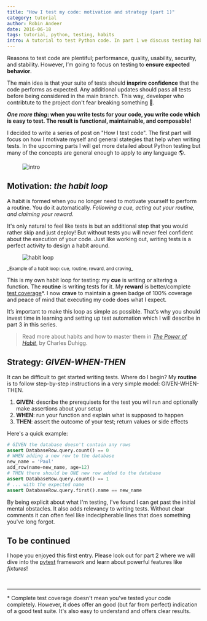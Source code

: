 ```yaml
---
title: "How I test my code: motivation and strategy (part 1)"
category: tutorial
author: Robin Andeer
date: 2016-06-18
tags: tutorial, python, testing, habits
intro: A tutorial to test Python code. In part 1 we discuss testing habits and how to motivate yourself to write them.
---
```


Reasons to test code are plentiful; performance, quality, usability, security, and stability. However, I’m going to focus on testing to **ensure expected behavior**.

The main idea is that your suite of tests should **insprire confidence** that the code performs as expected. Any additional updates should pass all tests before being considered in the main branch. This way, developer who contribtute to the project don't fear breaking something 🐞.

**_One more thing_: when you write tests for your code, you write code which is easy to test. The result is functional, maintainable, and composable!**

I decided to write a series of post on "How I test code". The first part will focus on how I motivate myself and general stategies that help when writing tests. In the upcoming parts I will get more detailed about Python testing but many of the concepts are general enough to apply to any language 🌎.

<figure><img src="/images/testing/lack-of-tests.png" alt="intro"></figure>

## Motivation: _the habit loop_

A habit is formed when you no longer need to motivate yourself to perform a routine. You do it automatically. _Following a cue, acting out your routine, and claiming your reward_.

It's only natural to feel like tests is but an additional step that you would rather skip and just deploy! But without tests you will never feel confident about the execution of your code. Just like working out, writing tests is a perfect activity to design a habit around.

<figure><img src="/images/testing/habit-loop.png" alt="habit loop"></figure>

<div class="caption"><sup>_Example of a habit loop: cue, routine, reward, and craving_</sup></div>

This is my own habit loop for testing: my **cue** is writing or altering a function. The **routine** is writing tests for it. My **reward** is better/complete [test coverage][coverage]\*. I now **crave** to maintain a green badge of 100% coverage and peace of mind that executing my code does what I expect.

It’s important to make this loop as simple as possible. That’s why you should invest time in learning and setting up test automation which I will describe in part 3 in this series.

> Read more about habits and how to master them in [_The Power of Habit_][habit], by Charles Duhigg.

## Strategy: _GIVEN-WHEN-THEN_

It can be difficult to get started writing tests. Where do I begin? My **routine** is to follow step-by-step instructions in a very simple model: GIVEN-WHEN-THEN.

1. **GIVEN**: describe the prerequisets for the test you will run and optionally make assertions about your setup
2. **WHEN**: run your function and explain what is supposed to happen
3. **THEN**: assert the outcome of your test; return values or side effects

Here's a quick example:

```python
# GIVEN the database doesn't contain any rows
assert DatabaseRow.query.count() == 0
# WHEN adding a new row to the database
new_name = 'Paul'
add_row(name=new_name, age=12)
# THEN there should be ONE new row added to the database
assert DatabaseRow.query.count() == 1
# ... with the expected name
assert DatabaseRow.query.first().name == new_name
```

By being explicit about what I'm testing, I've found I can get past the initial mental obstacles. It also adds relevancy to writing tests. Without clear comments it can often feel like indecipherable lines that does something you've long forgot.

## To be continued

I hope you enjoyed this first entry. Please look out for part 2 where we will dive into the [pytest][pytest] framework and learn about powerful features like _fixtures_!

<br>

-------------------

\* Complete test coverage doesn't mean you've tested your code completely. However, it does offer an good (but far from perfect) indication of a good test suite. It's also easy to understand and offers clear results.

[habit]: http://charlesduhigg.com/the-power-of-habit/
[coverage]: https://en.wikipedia.org/wiki/Code_coverage
[pytest]: http://pytest.org/latest/
